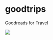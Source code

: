 # goodtrips

Goodreads for Travel

<img src="https://camo.githubusercontent.com/7276cdca5891c1d128082d8babc504201d9727d8/687474703a2f2f6861636b6174686f6e2e696f2e73332e616d617a6f6e6177732e636f6d2f73637265656e73686f74732f696d616765732f3030302f3030312f3638352f6f726967696e616c2f53637265656e73686f745f323031362d30342d32342d31322d30332d31372e706e673f31343631343831303138">